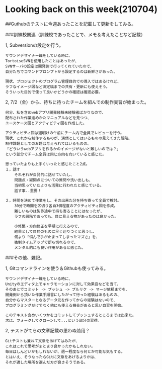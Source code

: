 # Looking back on this week(210704)
##Guthubのテストに今週あったことを記載して更新をしてみる。

###訓練校関連（訓練校であったことで、メモ＆考えたことなど記載）

1,  Subversionの設定を行う。

    サウンドデザイナー職をしている時に、
    TortoiseSVNを使用したことはあったが、
    SVNサーバの設定は開発側で行ってくれていたので、
    自分たちでコマンドプロンプトから設定するのは新鮮さがあった。

    現状、プロジェクトのプログラム管理目的での導入ではあるけれど、
    ラフなイメージ図など決定稿までの共有・更新にも使えそう。
    そういった目的で使って良いかどうかの確認は確認必要。

2,  7/2（金）から、待ちに待ったチームを組んでの制作実習が始まった。

    何分、私を含めwebアプリ開発経験未経験者ばかりなので、
    配布された作業進めかたマニュアルなどを見つつ、
    ユースケース図とアクティビティ図を作成した。

    アクティビティ図は週明けの午前にチーム内で全員でレビューを行う。
    現状、これから制作するものが、漠然としてはいるものの見えてきた段階。
    制作課題としてのお題は与えられてはいるものの、    
    「どういうwebアプリを作るかのイメージがないと難しいのでは？」
    という部分でチーム全員は同じ方向を向いていると感じた。

    思っていたよりも上手くいったと感じたこと2点。
    １，話す
        それぞれが自発的に話せていたし、
        問題点・疑問点についての質問や洗い出しも、
        当初思っていたよりも活発に行われたと感じている。
        話す事..重要！

    ２，時間を決めて作業をし、その出来た分を持ち寄って全員で検討。
        30分で時間を区切り各自3個程度のアクティビティ図を作成。
        難しいものは製作途中で持ち寄ることにはなったが、
        ラフの段階であっても、目に見える物があったのは良かった。

        小修整・方向修正を早期に行えるので、
        結果として目的のものに早く辿りつくと思うし、
        何より「悩んで手が止まってしまったマズさ」を、
        強制タイムアップで断ち切れるので、
        メンタル的にも良い作用があると感じた。

###その他、雑記。

1,  Gitコマンドラインを使う＆Githubも使ってみる。

    サウンドデザイナー職をしている時に、
    Unityのエディタ上でキャラモーションに対して効果音などを当て、
    そのあとでコミット -> プッシュ -> プルリク -> マージ依頼までを、
    開発側から頂いた作業手順書にしたがって行った経験はあるものの、
    自分からマスターとなるデータ元を作ってからの経験はないので、
    プログラミングだけでなく他にも使える機会があると思い自習を開始。
    
    このテキスト含めいくつかをコミットしてプッシュするところまでは出来た。
    次は、フォークしてクローンして...という部分の習得。

2,  テストがてらの文章記載の思わぬ効用？

    Gitテストも兼ねて文章をあげてはみたが、
    これはこれで思考がまとまり良かったかもしれない。
    毎日はしんどいかもしれないが、週一程度なら何とか可能な気もする。
    とはいえ、そうなったらGitに文章をあげるよりかは、
    それが適した場所を選んだ方が良さそうである。

        